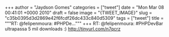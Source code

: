 
+++
author = "Jaydson Gomes"
categories = ["tweet"]
date = "Mon Mar 08 00:41:01 +0000 2010"
draft = false
image = "{TWEET_IMAGE}"
slug = "c35b0395d3d2869e42f6fcdf26dc433c840d5309"
tags = ["tweet"]
title = """RT: @felipenmoura: #PHPDe..."""
+++
RT: @felipenmoura: #PHPDevBar ultrapassa 5 mil downloads :) http://tinyurl.com/n7qcrz
